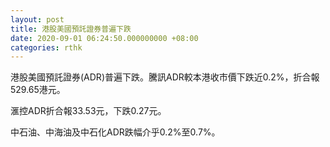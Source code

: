 ```yaml
---
layout: post
title: 港股美國預託證券普遍下跌
date: 2020-09-01 06:24:50.000000000 +08:00
categories: rthk
---
```


港股美國預託證券(ADR)普遍下跌。騰訊ADR較本港收市價下跌近0.2%，折合報529.65港元。

滙控ADR折合報33.53元，下跌0.27元。

中石油、中海油及中石化ADR跌幅介乎0.2%至0.7%。
